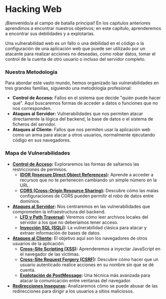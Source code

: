 # Hacking Web

¡Bienvenido/a al campo de batalla principal! En los capítulos anteriores aprendimos a encontrar nuestros objetivos; en este capítulo, aprenderemos a encontrar sus debilidades y a explotarlas.

Una vulnerabilidad web es un fallo o una debilidad en el código o la configuración de una aplicación web que puede ser utilizado por un atacante para realizar acciones no deseadas, como robar datos, tomar el control de la cuenta de otro usuario o incluso del servidor completo.

### Nuestra Metodología

Para abordar este vasto mundo, hemos organizado las vulnerabilidades en tres grandes familias, siguiendo una metodología profesional:

* **Control de Acceso:** Fallos en el sistema que decide "quién puede hacer qué". Aquí buscaremos formas de acceder a datos o funciones que no nos corresponden.
* **Ataques al Servidor:** Vulnerabilidades que nos permiten atacar directamente la lógica del backend, la base de datos o el sistema de ficheros del servidor.
* **Ataques al Cliente:** Fallos que nos permiten usar la aplicación web como un arma para atacar a otros usuarios, normalmente ejecutando código en sus navegadores.

### Mapa de Vulnerabilidades

* **[Control de Acceso](04-hacking-web\04a-control-de-acceso\README.md):** Exploraremos las formas de saltarnos las restricciones de permisos.
  * **[IDOR (Insecure Direct Object References)](04-hacking-web\04a-control-de-acceso\idor.md):** Aprende a acceder a recursos que no te pertenecen cambiando un simple número en la URL.
  * **[CORS (Cross-Origin Resource Sharing)](04-hacking-web\04a-control-de-acceso\cors.md):** Descubre cómo las malas configuraciones de CORS pueden permitir el robo de datos entre dominios.
* **[Ataques al Servidor](04-hacking-web\04b-ataques-al-servidor\README.md):** Nos centraremos en las vulnerabilidades que comprometen la infraestructura del backend.
  * **[LFD y Path Traversal](04-hacking-web\04b-ataques-al-servidor\lfd-y-path-traversal.md):** Veremos cómo leer archivos locales del servidor a los que no deberíamos tener acceso.
  * **[Inyección SQL (SQLi)](04-hacking-web\04b-ataques-al-servidor\sqli.md):** La vulnerabilidad clásica para atacar y extraer información de bases de datos.
* **[Ataques al Cliente](04-hacking-web\04c-ataques-al-cliente\README.md):** El objetivo aquí son los navegadores de otros usuarios de la aplicación.
  * **[Cross-Site Scripting (XSS)](file:///./04c-ataques-al-cliente/xss.md):** Aprenderemos a inyectar JavaScript en el navegador de las víctimas.
  * **[Cross-Site Request Forgery (CSRF)](./04c-ataques-al-cliente/csrf.md):** Descubre cómo hacer que un usuario autenticado realice acciones en su nombre sin que se dé cuenta.
  * **[Explotación de PostMessage](./04c-ataques-al-cliente/postmessage.md):** Una técnica más avanzada para atacar la comunicación entre ventanas del navegador.
* **[Redirecciones Inseguras](./04d-redirecciones-inseguras.md):** Analizaremos cómo se puede abusar de las redirecciones para dirigir a los usuarios a sitios maliciosos.
